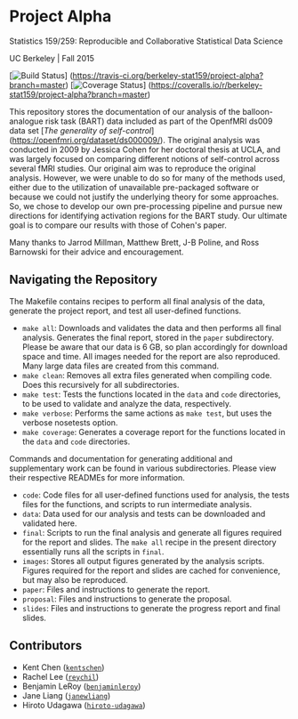 # Project Alpha

Statistics 159/259: Reproducible and Collaborative Statistical Data Science

UC Berkeley | Fall 2015 

[![Build Status](https://travis-ci.org/berkeley-stat159/project-alpha.svg?branch=master)]
(https://travis-ci.org/berkeley-stat159/project-alpha?branch=master)
[![Coverage Status](https://coveralls.io/repos/berkeley-stat159/project-alpha/badge.svg?branch=master)]
(https://coveralls.io/r/berkeley-stat159/project-alpha?branch=master)

This repository stores the documentation of our analysis of the balloon-
analogue risk task (BART) data included as part of the OpenfMRI ds009 data 
set [*The generality of self-control*]
(https://openfmri.org/dataset/ds000009/). The original analysis was conducted 
in 2009 by Jessica Cohen for her doctoral thesis at UCLA, and was largely 
focused on comparing different notions of self-control across several fMRI 
studies. Our original aim was to reproduce the original analysis. However, we 
were unable to do so for many of the methods used, either due to the 
utilization of unavailable pre-packaged software or because we could not 
justify the underlying theory for some approaches. So, we chose to develop 
our own pre-processing pipeline and pursue new directions for identifying 
activation regions for the BART study. Our ultimate goal is to compare our 
results with those of Cohen's paper. 

Many thanks to Jarrod Millman, Matthew Brett, J-B Poline, and Ross Barnowski 
for their advice and encouragement. 

## Navigating the Repository 

The Makefile contains recipes to perform all final analysis of the data, 
generate the project report, and test all user-defined functions. 

- `make all`: Downloads and validates the data and then performs all final 
analysis. Generates the final report, stored in the `paper` subdirectory. 
Please be aware that our data is 6 GB, so plan accordingly for download 
space and time. All images needed for the report are also reproduced. Many 
large data files are created from this command. 
- `make clean`: Removes all extra files generated when compiling code. Does 
this recursively for all subdirectories. 
- `make test`: Tests the functions located in the `data` and `code` 
directories, to be used to validate and analyze the data, respectively. 
- `make verbose`: Performs the same actions as `make test`, but uses the 
verbose nosetests option. 
- `make coverage`: Generates a coverage report for the functions located in 
the `data` and `code` directories. 

Commands and documentation for generating additional and supplementary work 
can be found in various subdirectories. Please view their respective READMEs 
for more information. 

- `code`: Code files for all user-defined functions used for analysis, the 
tests files for the functions, and scripts to run intermediate analysis. 
- `data`: Data used for our analysis and tests can be downloaded and validated 
here. 
- `final`: Scripts to run the final analysis and generate all figures required 
for the report and slides. The `make all` recipe in the present directory 
essentially runs all the scripts in `final`.
- `images`: Stores all output figures generated by the analysis scripts. 
Figures required for the report and slides are cached for convenience, but may 
also be reproduced. 
- `paper`: Files and instructions to generate the report. 
- `proposal`: Files and instructions to generate the proposal. 
- `slides`: Files and instructions to generate the progress report and final 
slides. 

## Contributors 

- Kent Chen ([`kentschen`](https://github.com/kentschen))
- Rachel Lee ([`reychil`](https://github.com/reychil))
- Benjamin LeRoy ([`benjaminleroy`](https://github.com/benjaminleroy))
- Jane Liang ([`janewliang`](https://github.com/janewliang))
- Hiroto Udagawa ([`hiroto-udagawa`](https://github.com/hiroto-udagawa))
